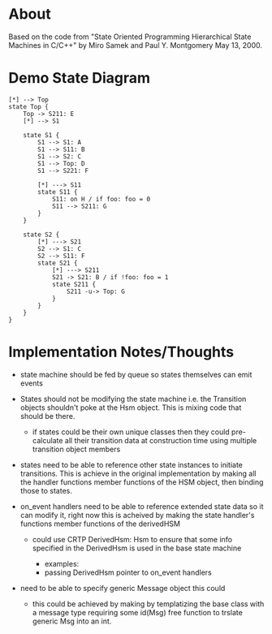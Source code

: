 # About
Based on the code from "State Oriented Programming Hierarchical State Machines
in C/C++" by Miro Samek and Paul Y. Montgomery May 13, 2000.

# Demo State Diagram

```plantuml
[*] --> Top
state Top {
    Top -> S211: E
    [*] --> S1

    state S1 {
        S1 --> S1: A
        S1 --> S11: B
        S1 --> S2: C
        S1 --> Top: D
        S1 --> S221: F

        [*] ---> S11
        state S11 {
            S11: on H / if foo: foo = 0
            S11 --> S211: G
        }
    }

    state S2 {
        [*] ---> S21
        S2 --> S1: C
        S2 --> S11: F
        state S21 {
            [*] ---> S211
            S21 -> S21: B / if !foo: foo = 1
            state S211 {
                S211 -u-> Top: G
            }
        }
    }
}
```


# Implementation Notes/Thoughts

- state machine should be fed by queue so states themselves can emit events

- States should not be modifying the state machine i.e. the
  Transition objects shouldn't poke at the Hsm object. This is
  mixing code that should be there.
    - if states could be their own unique classes then they
      could pre-calculate all their transition data at
      construction time using multiple transition object members

- states need to be able to reference other state instances to
  initiate transitions. This is achieve in the original
  implementation by making all the handler functions member
  functions of the HSM object, then binding those to states.

- on_event handlers need to be able to reference extended
  state data so it can modify it, right now this is acheived by making the
  state handler's functions member functions of the derivedHSM
    - could use CRTP DerivedHsm: Hsm<DerivedHsm> to ensure that some info specified
      in the DerivedHsm is used in the base state machine
        - examples:
        - passing DerivedHsm pointer to on_event handlers

- need to be able to specify generic Message object this could
    - this could be achieved by making by templatizing the base
      class with a message type requiring some id(Msg) free function to
      trslate generic Msg into an int.


